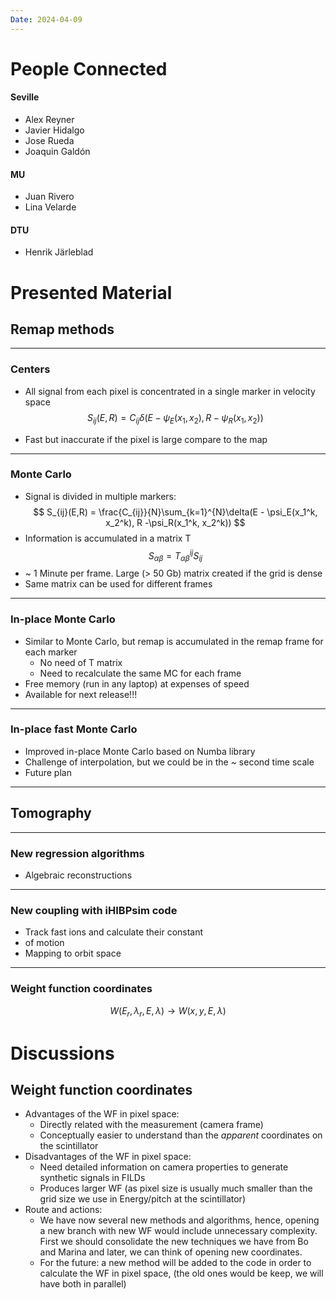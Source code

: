 ```yaml
---
Date: 2024-04-09
---
```

# People Connected
#### Seville
- Alex Reyner
- Javier Hidalgo
- Jose Rueda
- Joaquin Galdón
#### MU
- Juan Rivero
- Lina Velarde
#### DTU
- Henrik Järleblad

# Presented Material 

## Remap methods
---
### Centers
- All signal from each pixel is concentrated in a single marker in velocity space
$$ S_{ij}(E,R) = C_{ij}\delta(E - \psi_E(x_1, x_2), R -\psi_R(x_1, x_2))  $$

- Fast but inaccurate if the pixel is large compare to the map
---
### Monte Carlo
- Signal is divided in multiple markers:
$$ S_{ij}(E,R) = \frac{C_{ij}}{N}\sum_{k=1}^{N}\delta(E - \psi_E(x_1^k, x_2^k), R -\psi_R(x_1^k, x_2^k))  $$
- Information is accumulated in a matrix T
	$$ S_{\alpha\beta} = T_{\alpha\beta}^{ij} S_{ij}$$
- ~ 1 Minute per frame. Large (> 50 Gb) matrix created if the grid is dense
- Same matrix can be used for different frames

---
### In-place Monte Carlo
- Similar to Monte Carlo, but remap is accumulated in the remap frame for each marker
	- No need of T matrix
	- Need to recalculate the same MC for each frame
- Free memory (run in any laptop) at expenses of speed
- Available for next release!!!
---
### In-place fast Monte Carlo
- Improved in-place Monte Carlo based on Numba library
- Challenge of interpolation, but we could be in the ~ second time scale
- Future plan
---
## Tomography
---
### New regression algorithms
- Algebraic reconstructions
---
### New coupling with iHIBPsim code
- Track fast ions and calculate their constant 
- of motion
- Mapping to orbit space
---
### Weight function coordinates
$$W(E_r, \lambda_r, E, \lambda) \to W(x,y, E, \lambda)$$

# Discussions
## Weight function coordinates
- Advantages of the WF in pixel space:
	- Directly related with the measurement (camera frame)
	- Conceptually easier to understand than the *apparent* coordinates on the scintillator
- Disadvantages of the WF in pixel space:
	- Need detailed information on camera properties to generate synthetic signals in FILDs
	- Produces larger WF (as pixel size is usually much smaller than the grid size we use in Energy/pitch at the scintillator)
- Route and actions:
	- We have now several new methods and algorithms, hence, opening a new branch with new WF would include unnecessary complexity. First we should consolidate the new techniques we have from Bo and Marina and later, we can think of opening new coordinates. 
	- For the future: a new method will be added to the code in order to calculate the WF in pixel space, (the old ones would be keep, we will have both in parallel)
